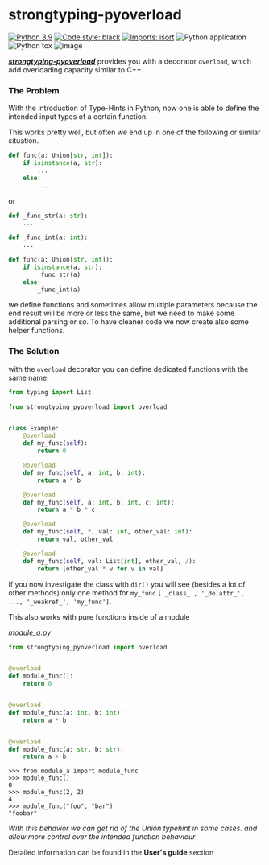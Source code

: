 # strongtyping-pyoverload
[![Python 3.9](https://img.shields.io/badge/python-3.9-blue.svg)](https://www.python.org/downloads/release/python-390/)
[![Code style: black](https://img.shields.io/badge/code%20style-black-000000.svg)](https://github.com/psf/black)
[![Imports: isort](https://img.shields.io/badge/%20imports-isort-%231674b1?style=flat&labelColor=ef8336)](https://pycqa.github.io/isort/)
![Python application](https://github.com/FelixTheC/py-overload/workflows/Python%20application/badge.svg)
![Python tox](https://github.com/FelixTheC/py-overload/workflows/Python%20tox/badge.svg)
![image](https://codecov.io/gh/FelixTheC/py-overload/graph/badge.svg)

[__*strongtyping-pyoverload*__](https://github.com/FelixTheC/py-overload) provides you with a decorator `overload`, which add overloading capacity similar to C++.

### The Problem
With the introduction of Type-Hints in Python, now one is able to define the intended input types of a certain function. 

This works pretty well, but often we end up in one of the following or similar situation.

```python
def func(a: Union[str, int]):
    if isinstance(a, str):
        ...
    else:
        ...
```

or

```python
def _func_str(a: str):
    ...

def _func_int(a: int):
    ...

def func(a: Union[str, int]):
    if isinstance(a, str):
        _func_str(a)
    else:
        _func_int(a)
```
we define functions and sometimes allow multiple parameters because the end result will be more or less the same, 
but we need to make some additional parsing or so. To have cleaner code we now create also some helper functions.


### The Solution
with the `overload` decorator you can define dedicated functions with the same name.
```python
from typing import List

from strongtyping_pyoverload import overload


class Example:
    @overload
    def my_func(self):
        return 0

    @overload
    def my_func(self, a: int, b: int):
        return a * b

    @overload
    def my_func(self, a: int, b: int, c: int):
        return a * b * c

    @overload
    def my_func(self, *, val: int, other_val: int):
        return val, other_val

    @overload
    def my_func(self, val: List[int], other_val, /):
        return [other_val * v for v in val]
```
If you now investigate the class with `dir()` you will see (besides a lot of other methods) only one method for `my_func` `['_class_', '_delattr_', ..., '_weakref_', 'my_func']`. 

This also works with pure functions inside of a module

_module_a.py_
```python
from strongtyping_pyoverload import overload


@overload
def module_func():
    return 0


@overload
def module_func(a: int, b: int):
    return a * b


@overload
def module_func(a: str, b: str):
    return a + b
```
```pycon
>>> from module_a import module_func
>>> module_func()
0
>>> module_func(2, 2)
4
>>> module_func("foo", "bar")
"foobar"
```

_With this behavior we can get rid of the Union typehint in some cases. and allow more control over the intended function behaviour_

Detailed information can be found in the **User's guide** section